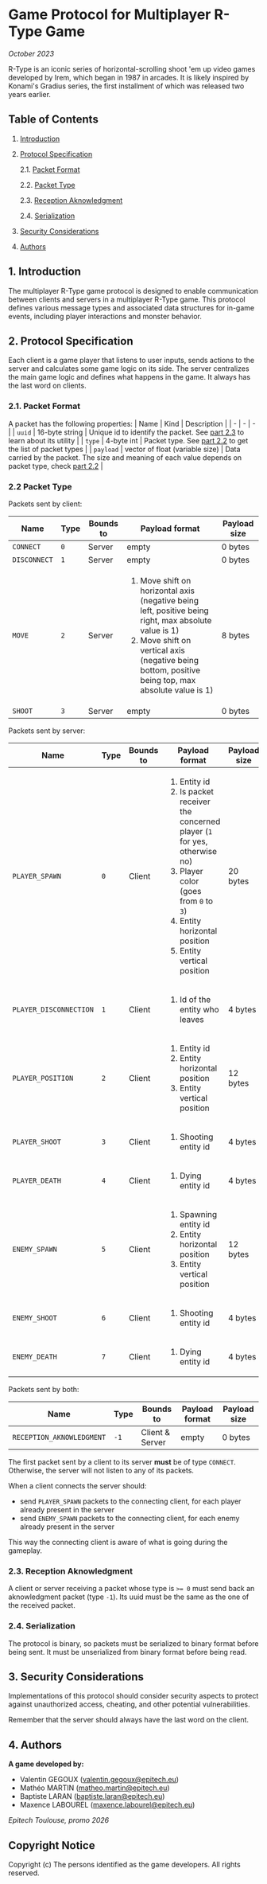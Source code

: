 # Game Protocol for Multiplayer R-Type Game

*October 2023*

R-Type is an iconic series of horizontal-scrolling shoot 'em up video games developed by Irem, which began in 1987 in arcades. It is likely inspired by Konami's Gradius series, the first installment of which was released two years earlier.

## Table of Contents

1. [Introduction](#1-introduction)
2. [Protocol Specification](#2-protocol-specification)

   2.1. [Packet Format](#21-packet-format)

   2.2. [Packet Type](#22-packet-type)

   2.3. [Reception Aknowledgment](#23-reception-aknowledgment)

   2.4. [Serialization](#24-serialization)

3. [Security Considerations](#3-security-considerations)
4. [Authors](#4-authors)

## 1. Introduction

The multiplayer R-Type game protocol is designed to enable communication
between clients and servers in a multiplayer R-Type game. This protocol
defines various message types and associated data structures for in-game
events, including player interactions and monster behavior.

## 2. Protocol Specification

Each client is a game player that listens to user inputs, sends actions to the server and calculates some game logic on its side. The server centralizes the main game logic and defines what happens in the game. It always has the last word on clients.

### 2.1. Packet Format

A packet has the following properties:
| Name | Kind | Description |
| - | - | - |
| `uuid` | 16-byte string | Unique id to identify the packet. See [part 2.3](#23-reception-aknowledgment) to learn about its utility |
| `type` | 4-byte int | Packet type. See [part 2.2](#22-packet-type) to get the list of packet types |
| `payload` | vector of float (variable size) | Data carried by the packet. The size and meaning of each value depends on packet type, check [part 2.2](#22-packet-type) |

### 2.2 Packet Type

Packets sent by client:

| Name | Type | Bounds to | Payload format | Payload size |
| - | - | - | - | - |
| `CONNECT` | `0` | Server | empty | 0 bytes |
| `DISCONNECT` | `1` | Server | empty | 0 bytes |
| `MOVE` | `2` | Server | <ol><li>Move shift on horizontal axis (negative being left, positive being right, max absolute value is 1)</li><li>Move shift on vertical axis (negative being bottom, positive being top, max absolute value is 1)</li></ol> | 8 bytes |
| `SHOOT` | `3` | Server | empty | 0 bytes |

Packets sent by server:

| Name | Type | Bounds to | Payload format | Payload size |
| - | - | - | - | - |
| `PLAYER_SPAWN` | `0` | Client | <ol><li>Entity id</li><li>Is packet receiver the concerned player (`1` for yes, otherwise no)</li><li>Player color (goes from `0` to `3`)</li><li>Entity horizontal position</li><li>Entity vertical position</li></ol> | 20 bytes |
| `PLAYER_DISCONNECTION` | `1` | Client | <ol><li>Id of the entity who leaves</li></ol> | 4 bytes |
| `PLAYER_POSITION` | `2` | Client | <ol><li>Entity id</li><li>Entity horizontal position</li><li>Entity vertical position</li></ol> | 12 bytes |
| `PLAYER_SHOOT` | `3` | Client | <ol><li>Shooting entity id</li></ol> | 4 bytes |
| `PLAYER_DEATH` | `4` | Client | <ol><li>Dying entity id</li></ol> | 4 bytes |
| `ENEMY_SPAWN` | `5` | Client | <ol><li>Spawning entity id</li><li>Entity horizontal position</li><li>Entity vertical position</li></ol> | 12 bytes |
| `ENEMY_SHOOT` | `6` | Client | <ol><li>Shooting entity id</li></ol> | 4 bytes |
| `ENEMY_DEATH` | `7` | Client | <ol><li>Dying entity id</li></ol> | 4 bytes |

Packets sent by both:

| Name | Type | Bounds to | Payload format | Payload size |
| - | - | - | - | - |
| `RECEPTION_AKNOWLEDGMENT` | `-1` | Client & Server | empty | 0 bytes |

The first packet sent by a client to its server **must** be of type `CONNECT`. Otherwise, the server will not listen to any of its packets.

When a client connects the server should:
   - send `PLAYER_SPAWN` packets to the connecting client, for each player already present in the server
   - send `ENEMY_SPAWN` packets to the connecting client, for each enemy already present in the server

This way the connecting client is aware of what is going during the gameplay.

### 2.3. Reception Aknowledgment

A client or server receiving a packet whose type is `>= 0` must send back an aknowledgment packet (type `-1`). Its uuid must be the same as the one of the received packet.

### 2.4. Serialization

The protocol is binary, so packets must be serialized to binary format before being sent. It must be unserialized from binary format before being read.

## 3. Security Considerations

Implementations of this protocol should consider security aspects to protect against unauthorized access, cheating, and other potential vulnerabilities.

Remember that the server should always have the last word on the client.

## 4. Authors

**A game developed by:**
- Valentin GEGOUX (valentin.gegoux@epitech.eu)
- Mathéo MARTIN (matheo.martin@epitech.eu)
- Baptiste LARAN (baptiste.laran@epitech.eu)
- Maxence LABOUREL (maxence.labourel@epitech.eu)

*Epitech Toulouse, promo 2026*

## Copyright Notice

Copyright (c) The persons identified as the game developers.  All rights reserved.
